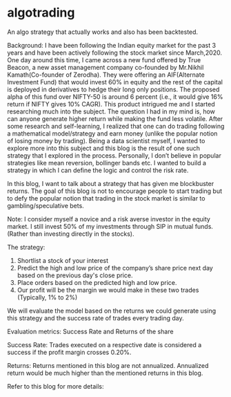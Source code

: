 # algotrading
An algo strategy that actually works and also has been backtested.

Background: I have been following the Indian equity market for the past 3 years and have been actively following the stock market since March,2020. One day around this time, I came across a new fund offered by True Beacon, a new asset management company co-founded by Mr.Nikhil Kamath(Co-founder of Zerodha). They were offering an AIF(Alternate Investment Fund) that would invest 60% in equity and the rest of the capital is deployed in derivatives to hedge their long only positions. The proposed alpha of this fund over NIFTY-50 is around 6 percent (i.e., it would give 16% return if NIFTY gives 10% CAGR). This product intrigued me and I started researching much into the subject. The question I had in my mind is, how can anyone generate higher return while making the fund less volatile. After some research and self-learning, I realized that one can do trading following a mathematical model/strategy and earn money (unlike the popular notion of losing money by trading). Being a data scientist myself, I wanted to explore more into this subject and this blog is the result of one such strategy that I explored in the process. Personally, I don’t believe in popular strategies like mean reversion, bollinger bands etc. I wanted to build a strategy in which I can define the logic and control the risk rate.

In this blog, I want to talk about a strategy that has given me blockbuster returns. The goal of this blog is not to encourage people to start trading but to defy the popular notion that trading in the stock market is similar to gambling/speculative bets.

Note: I consider myself a novice and a risk averse investor in the equity market. I still invest 50% of my investments through SIP in mutual funds. (Rather than investing directly in the stocks).

The strategy:
1)	Shortlist a stock of your interest
2)	Predict the high and low price of the company’s share price next day based on the previous day's close price.
3)	Place orders based on the predicted high and low price.
4)	Our profit will be the margin we would make in these two trades (Typically, 1% to 2%)

We will evaluate the model based on the returns we could generate using this strategy and the success rate of trades every trading day.

Evaluation metrics: Success Rate and Returns of the share

Success Rate: Trades executed on a respective date is considered a success if the profit margin crosses 0.20%.

Returns: Returns mentioned in this blog are not annualized. Annualized return would be much higher than the mentioned returns in this blog. 

Refer to this blog for more details:

